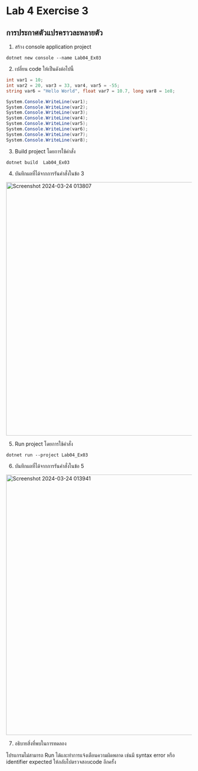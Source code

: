 # Lab 4 Exercise 3

## การประกาศตัวแปรคราวละหลายตัว


1. สร้าง console application project

```
dotnet new console --name Lab04_Ex03
```
2. เปลี่ยน code ให้เป็นดังต่อไปนี้

```cs
int var1 = 10;
int var2 = 20, var3 = 33, var4, var5 = -55;
string var6 = "Hello World", float var7 = 10.7, long var8 = 1e8;

System.Console.WriteLine(var1);
System.Console.WriteLine(var2);
System.Console.WriteLine(var3);
System.Console.WriteLine(var4);
System.Console.WriteLine(var5);
System.Console.WriteLine(var6);
System.Console.WriteLine(var7);
System.Console.WriteLine(var8);
```

3. Build project โดยการใช้คำสั่ง

```
dotnet build  Lab04_Ex03
```

4. บันทึกผลที่ได้จากการรันคำสั่งในข้อ 3

<img width="688" alt="Screenshot 2024-03-24 013807" src="https://github.com/chatladawongkanyon/03376836-OOP-2566-Lab-04/assets/144195963/4a1160b1-238d-42f0-bfc4-b47f0018ef90">


5. Run project โดยการใช้คำสั่ง

```
dotnet run --project Lab04_Ex03
```

6. บันทึกผลที่ได้จากการรันคำสั่งในข้อ 5

<img width="707" alt="Screenshot 2024-03-24 013941" src="https://github.com/chatladawongkanyon/03376836-OOP-2566-Lab-04/assets/144195963/fffeaae6-ad60-42d1-9f17-5935acce4264">


7. อธิบายสิ่งที่พบในการทดลอง

โปรแกรมไม่สามารถ Run ได้และทำการแจ้งเตือนความผิดพลาด เช่นมี syntax error หรือ identifier expected ให้กลับไปตรวจสอบcode อีกครั้ง
